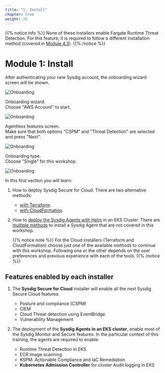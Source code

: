 ```yaml
---
title: "1. Install"
chapter: true
weight: 20
---
```


{{% notice info %}}
None of these installers enable Fargate Runtime Threat Detection. For this feature, it is required to follow a different installation method (covered in [Module 4.3](/4-threat-detection/3-fargate.html)).
{{% /notice %}}


# Module 1: Install


After authenticating your new Sysdig account, the onboarding wizard screen will be shown.

  ![Onboarding](/images/onboarding.png)

Onboarding wizard.  
Choose "AWS Account" to start.

  ![Onboarding](/images/onboarding-2-select-features.png)

Agentless features screen.  
Make sure that both options "CSPM" and "Threat Detection" are selected and press "Next".

  ![Onboarding](/images/onboarding-3-type.png)

Onboarding type.  
Choose "Single" for this workshop.

  ![Onboarding](/images/onboarding-4-installation.png)

<!-- 1. Type in the AWS Region `us-east-1` and click `Next`.
#   Then click `Get into Sysdig`. The Sysdig Secure UI will be presented. -->

In this first section you will learn:
1. How to deploy Sysdig Secure for Cloud. There are two alternative methods:

     - [with Terraform](/1-install/1-terraform.html).
     - [with CloudFormation](/1-install/2-cloudFormation.html).

2. How to [deploy the Sysdig Agents with Helm](/1-install/3-agent-eks.html) in an EKS Cluster.
  There are [multiple methods](https://docs.sysdig.com/en/docs/installation/sysdig-agent/agent-installation/) to install a Sysdig Agent that are not covered in this workshop.

    {{% notice note %}}
For the Cloud installers (Terraform and CloudFormation) choose just one of the available methods to continue with this workshop. 
Following one or the other depends on the user preferences
and previous experience with each of the tools.
{{% /notice %}}

## Features enabled by each installer

1. The **Sysdig Secure for Cloud** installer will enable 
   all the next Sysdig Secure Cloud features:

      - Posture and compliance (CSPM)
      - CIEM
      - Cloud Threat detection using EventBridge
      - Vulnerability Management

2. The deployment of the **Sysdig Agents in an EKS cluster**,
  enable most of the Sysdig Monitor and Secure features. 
  In the particular context of this training, the agents are required to enable:

      - Runtime Threat Detection in EKS
      - ECR image scanning
      - KSPM: Actionable Compliance and IaC Remediation
      - **Kubernetes Admission Controller** for cluster Audit logging in EKS
